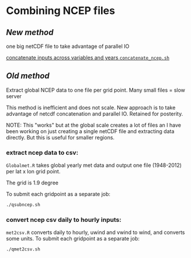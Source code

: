 # Combining NCEP files

## _New method_ 

one big netCDF file to take advantage of parallel IO

[concatenate inputs across variables and years `concatenate_ncep.sh`](https://github.com/PecanProject/pecan/blob/main/modules/data.atmosphere/inst/scripts/ncep/concatenate_ncep.sh)


## _Old method_ 

Extract global NCEP data to one file per grid point. Many small files = slow server

This method is inefficient and does not scale. New approach is to take advantage of netcdf concatenation and parallel IO. Retained for posterity.

NOTE: This "works" but at the global scale creates a lot of files an I have been working on just creating a single netCDF file and extracting data directly. But this is useful for smaller regions.


### extract ncep data to csv:

`Globalmet.R` takes global yearly met data and output one file (1948-2012) per lat x lon grid point.

The grid is 1.9 degree

To submit each gridpoint as a separate job:

```bash
./qsubncep.sh
```


### convert ncep csv daily to hourly inputs:

`met2csv.R` converts daily to hourly, uwind and vwind to wind, and converts some units. 
To submit each gridpoint as a separate job:

```bash
./qmet2csv.sh
```

